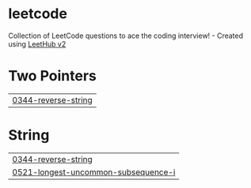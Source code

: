 # leetcode
Collection of LeetCode questions to ace the coding interview! - Created using [LeetHub v2](https://github.com/arunbhardwaj/LeetHub-2.0)


# Two Pointers
|  |
| ------- |
| [0344-reverse-string](https://github.com/rjsengar/leetcode/tree/master/0344-reverse-string) |
# String
|  |
| ------- |
| [0344-reverse-string](https://github.com/rjsengar/leetcode/tree/master/0344-reverse-string) |
| [0521-longest-uncommon-subsequence-i](https://github.com/rjsengar/leetcode/tree/master/0521-longest-uncommon-subsequence-i) |